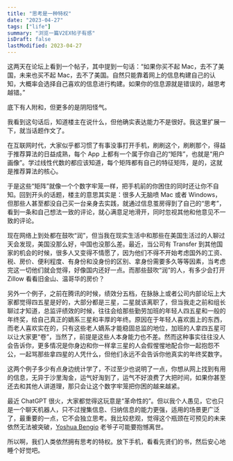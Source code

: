```yaml
---
title: "思考是一种特权"
date: "2023-04-27"
tags: ["life"]
summary: "浏览一篇V2EX帖子有感"
isDraft: false
lastModified: 2023-04-27
---
```


这两天在论坛上看到一个帖子，其中提到一句话：“如果你买不起 Mac，去不了美国，未来也买不起
Mac，去不了美国。自然只能靠着网上的信息构建自己的认知，大概率会选择自己喜欢的信息进行构建。如果你的信息源就是错误的，越思考越错。”

底下有人附和，但更多的是阴阳怪气。

我看到这句话后，知道楼主在说什么，但他确实表达能力不是很好。我这里扩展一下，就当话题作文了。

在互联网时代，大家似乎都习惯了有事没事打开手机，刷刷这个，刷刷那个，得益于推荐算法的日益成熟，每个 App
上都有一个属于你自己的“矩阵”，也就是“用户画像”。学过线性代数的都应该知道，每个矩阵都有自己的特征矩阵，是的，这就是推荐算法的核心。

于是这些“矩阵”就像一个个数字牢笼一样，把手机前的你困住的同时还让你不自知。回到开头的话题，楼主的意思其实是：很多人无脑喷 Mac
或者 Windows，但那些人甚至都没自己买一台亲身去实践，就通过信息茧房得到了自己的“思考”，看到一条和自己想法一致的评论，就心满意足地滑开，同时忽视其他和他意见不一致的评论。

现在网络上到处都在鼓吹“润”，但当我在现实生活中和那些在美国生活过的人聊过天会发现，美国没那么好，中国也没那么差。最近，当公司有
Transfer
到其他国家的机会的时候，很多人又变得不情愿了，因为他们不得不开始考虑国外的工资、税、房价、便利程度、有身份和没身份的区别、拿身份需要多久等等因素，当考虑完这一切他们就会觉得，好像国内还好一点。而那些鼓吹“润”的人，有多少会打开
Zillow 看看旧金山、温哥华的房价？

另外一个例子，之前在腾讯的时候，绩效分五档，在脉脉上或者公司内部论坛上大家都觉得四五星是好的，大部分都是三星，二星就该离职了，但当我走之前和组长聊过才知道，总监评绩效的时候，往往会给那些勤劳加班的年轻人四五星和一般的年终奖，给自己真正的嫡系三星和丰厚的年终。原因在于年轻人喜欢面上的东西，而老人喜欢实在的，只有这些老人嫡系才能稳固总监的地位，加班的人拿四五星可以让大家更“卷”，当然了，前提是这些人本身能力也不差。然而这种事实往往没人会告诉你，更多情况是你身边和你一样拿三星的人会假惺惺地配合你一起抱怨不公，一起骂那些拿四星的人凭什么，但他们永远不会告诉你他真实的年终奖数字。

这两个例子多少有点身边统计学了，不过至少也说明了一点，你想从网上找到有用的信息，无异于沙里淘金，运气好淘到了，运气不好浪费了大把时间，如果你甚至还去和其他人讲道理，那只会让这个数字牢笼把你困的越来越紧。

最近 ChatGPT
很火，大家都觉得这玩意是“革命性的”。但以我个人愚见，它也只是一个聊天机器人，只不过搜集信息、归纳信息的能力更强，适用的场景更广泛了，最重要的一点，它不会独立思考。我比较悲观，觉得这个瓶颈在可预见的未来依然无法被突破，[Yoshua Bengio](https://yoshuabengio.org/research/ "A Canadian computer scientist, most noted for his work on artificial neural networks and deep learning")
老爷子可能要抱憾离世。

所以啊，我们人类依然拥有思考的特权。放下手机，看看先贤们的书，然后安心地睡个好觉吧。

